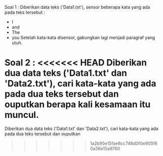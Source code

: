Soal 1 : 
Diberikan data teks ('Data1.txt'), sensor beberapa kata yang ada pada teks tersebut :  
- I
- and
- The
- you
Setelah kata-kata disensor, gabungkan lagi menjadi paragraf yang utuh.

Soal 2 : 
<<<<<<< HEAD
Diberikan dua data teks ('Data1.txt' dan 'Data2.txt'), cari kata-kata yang ada pada dua teks tersebut dan ouputkan berapa kali kesamaan itu muncul.
=======
Diberikan dua data teks ('Data1.txt' dan 'Data2.txt'), cari kata-kata yang ada pada dua teks tersebut dan ouputkan
>>>>>>> 1a2b95e15fae8cc748d0f0e905f60a36e15a9760
